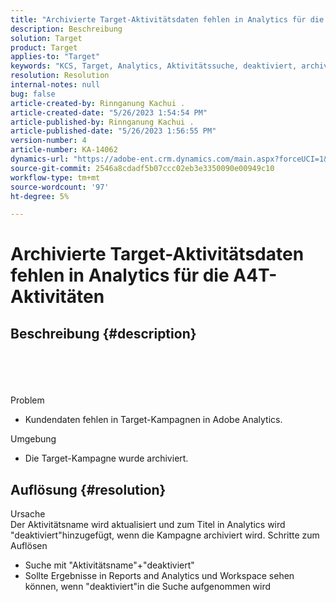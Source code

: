 ```yaml
---
title: "Archivierte Target-Aktivitätsdaten fehlen in Analytics für die A4T-Aktivitäten"
description: Beschreibung
solution: Target
product: Target
applies-to: "Target"
keywords: "KCS, Target, Analytics, Aktivitätssuche, deaktiviert, archiviert"
resolution: Resolution
internal-notes: null
bug: false
article-created-by: Rinnganung Kachui .
article-created-date: "5/26/2023 1:54:54 PM"
article-published-by: Rinnganung Kachui .
article-published-date: "5/26/2023 1:56:55 PM"
version-number: 4
article-number: KA-14062
dynamics-url: "https://adobe-ent.crm.dynamics.com/main.aspx?forceUCI=1&pagetype=entityrecord&etn=knowledgearticle&id=6ed8dddf-ccfb-ed11-8849-6045bd006c82"
source-git-commit: 2546a8cdadf5b07ccc02eb3e3350090e00949c10
workflow-type: tm+mt
source-wordcount: '97'
ht-degree: 5%

---
```


# Archivierte Target-Aktivitätsdaten fehlen in Analytics für die A4T-Aktivitäten

## Beschreibung {#description}

<br><br><br><br>Problem<br>
- Kundendaten fehlen in Target-Kampagnen in Adobe Analytics.



Umgebung
- Die Target-Kampagne wurde archiviert.



## Auflösung {#resolution}

Ursache<br>
Der Aktivitätsname wird aktualisiert und zum Titel in Analytics wird &quot;deaktiviert&quot;hinzugefügt, wenn die Kampagne archiviert wird.
Schritte zum Auflösen
- Suche mit &quot;Aktivitätsname&quot;+&quot;deaktiviert&quot;
- Sollte Ergebnisse in Reports and Analytics und Workspace sehen können, wenn &quot;deaktiviert&quot;in die Suche aufgenommen wird

